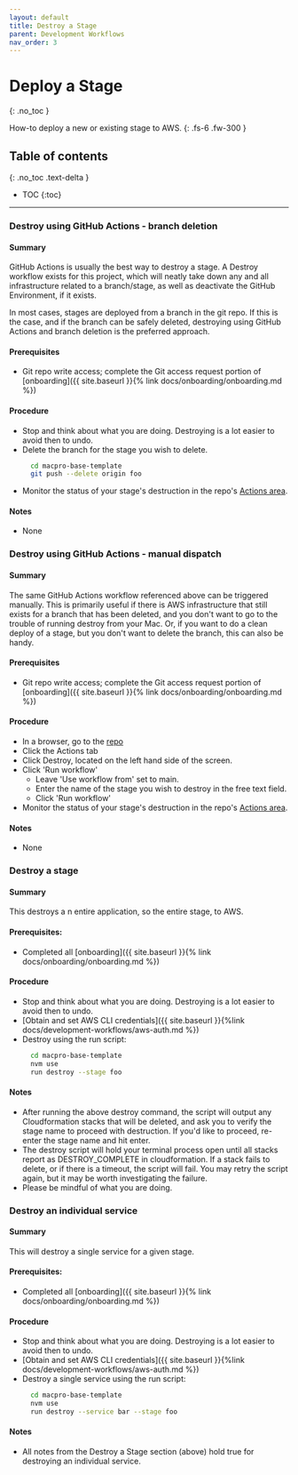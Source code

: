 ```yaml
---
layout: default
title: Destroy a Stage
parent: Development Workflows
nav_order: 3
---
```


# Deploy a Stage
{: .no_toc }

How-to deploy a new or existing stage to AWS.
{: .fs-6 .fw-300 }

## Table of contents
{: .no_toc .text-delta }

- TOC
{:toc}

---

### Destroy using GitHub Actions - branch deletion

#### Summary
GitHub Actions is usually the best way to destroy a stage.  A Destroy workflow exists for this project, which will neatly take down any and all infrastructure related to a branch/stage, as well as deactivate the GitHub Environment, if it exists.  

In most cases, stages are deployed from a branch in the git repo.  If this is the case, and if the branch can be safely deleted, destroying using GitHub Actions and branch deletion is the preferred approach.

#### Prerequisites
- Git repo write access; complete the Git access request portion of [onboarding]({{ site.baseurl }}{% link docs/onboarding/onboarding.md %})

#### Procedure
- Stop and think about what you are doing.  Destroying is a lot easier to avoid then to undo.
- Delete the branch for the stage you wish to delete.
  ```bash
    cd macpro-base-template
    git push --delete origin foo
  ```
- Monitor the status of your stage's destruction in the repo's [Actions area](https://github.com/cmsgov/macpro-base-template/actions).

#### Notes
- None

### Destroy using GitHub Actions - manual dispatch

#### Summary
The same GitHub Actions workflow referenced above can be triggered manually.  This is primarily useful if there is AWS infrastructure that still exists for a branch that has been deleted, and you don't want to go to the trouble of running destroy from your Mac.  Or, if you want to do a clean deploy of a stage, but you don't want to delete the branch, this can also be handy.

#### Prerequisites
- Git repo write access; complete the Git access request portion of [onboarding]({{ site.baseurl }}{% link docs/onboarding/onboarding.md %})

#### Procedure
- In a browser, go to the [repo](https://github.com/Enterprise-CMCS/macpro-base-template)
- Click the Actions tab
- Click Destroy, located on the left hand side of the screen.
- Click 'Run workflow'
  - Leave 'Use workflow from' set to main.
  - Enter the name of the stage you wish to destroy in the free text field. 
  - Click 'Run workflow'
- Monitor the status of your stage's destruction in the repo's [Actions area](https://github.com/Enterprise-CMCS/macpro-base-template/actions).

#### Notes
- None

### Destroy a stage

#### Summary
This destroys a n entire application, so the entire stage, to AWS.

#### Prerequisites:
- Completed all [onboarding]({{ site.baseurl }}{% link docs/onboarding/onboarding.md %})

#### Procedure
- Stop and think about what you are doing.  Destroying is a lot easier to avoid then to undo.
- [Obtain and set AWS CLI credentials]({{ site.baseurl }}{%link docs/development-workflows/aws-auth.md %})
- Destroy using the run script:
  ```bash
    cd macpro-base-template
    nvm use
    run destroy --stage foo
  ```

#### Notes
- After running the above destroy command, the script will output any Cloudformation stacks that will be deleted, and ask you to verify the stage name to proceed with destruction.  If you'd like to proceed, re-enter the stage name and hit enter.
- The destroy script will hold your terminal process open until all stacks report as DESTROY_COMPLETE in cloudformation.  If a stack fails to delete, or if there is a timeout, the script will fail.  You may retry the script again, but it may be worth investigating the failure.
- Please be mindful of what you are doing.

### Destroy an individual service

#### Summary

This will destroy a single service for a given stage.

#### Prerequisites:
- Completed all [onboarding]({{ site.baseurl }}{% link docs/onboarding/onboarding.md %})

#### Procedure
- Stop and think about what you are doing.  Destroying is a lot easier to avoid then to undo.
- [Obtain and set AWS CLI credentials]({{ site.baseurl }}{%link docs/development-workflows/aws-auth.md %})
- Destroy a single service using the run script:
  ```bash
    cd macpro-base-template
    nvm use
    run destroy --service bar --stage foo
  ```

#### Notes
- All notes from the Destroy a Stage section (above) hold true for destroying an individual service.
